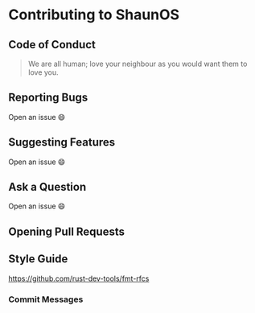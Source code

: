 # Contributing to ShaunOS

## Code of Conduct

> We are all human; love your neighbour as you would want them to love you.

## Reporting Bugs

Open an issue 😄

## Suggesting Features

Open an issue 😄

## Ask a Question

Open an issue 😄

## Opening Pull Requests

## Style Guide

https://github.com/rust-dev-tools/fmt-rfcs

### Commit Messages
